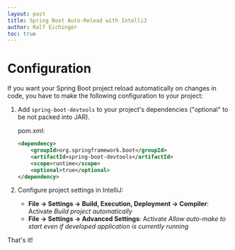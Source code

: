 ```yaml
---
layout: post
title: Spring Boot Auto-Reload with IntelliJ
author: Ralf Eichinger
toc: true
---
```


# Configuration

If you want your Spring Boot project reload automatically on changes in code,
you have to make the following configuration to your project:

1. Add `spring-boot-devtools` to your project's dependencies ("optional" to be not packed into JAR).
 
   pom.xml:
   ```xml
   <dependency>
       <groupId>org.springframework.boot</groupId>
       <artifactId>spring-boot-devtools</artifactId>
       <scope>runtime</scope>
       <optional>true</optional>
   </dependency>
   ```

2. Configure project settings in IntelliJ:

   * **File -> Settings -> Build, Execution, Deployment -> Compiler**: Activate *Build project automatically*
   * **File -> Settings -> Advanced Settings**: Activate *Allow auto-make to start even if developed application is currently running*

That's it!
